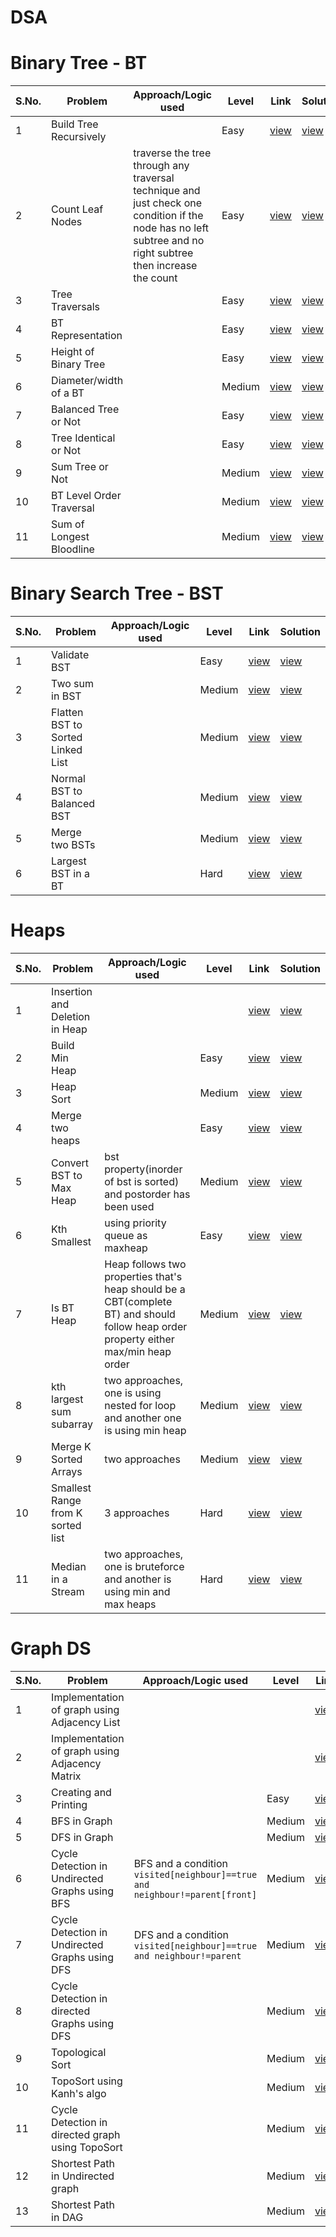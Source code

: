 # DSA

# Binary Tree - BT
S.No. | Problem | Approach/Logic used | Level | Link | Solution |
------|---------|---------------------|-------|------|----------|
1 | Build Tree Recursively  |  | Easy | [view](link) | [view](https://github.com/rishav197/DSA/blob/main/BinaryTree/BuildTree-recursive.cpp) 
2 | Count Leaf Nodes  | traverse the tree through any traversal technique and just check one condition if the node has no left subtree and no right subtree then increase the count | Easy | [view](https://www.naukri.com/code360/problems/count-leaf-nodes_893055?source=youtube&campaign=LoveBabbar_Codestudio&utm_source=youtube&utm_medium=affiliate&utm_campaign=LoveBabbar_Codestudio) | [view](https://github.com/rishav197/DSA/blob/main/BinaryTree/count-leaf-nodes.cpp) 
3 | Tree Traversals |  | Easy | [view](https://www.naukri.com/code360/problems/tree-traversal_981269?utm_source=striver&utm_medium=website&utm_campaign=a_zcoursetuf&nps=true) | [view](https://github.com/rishav197/DSA/blob/main/BinaryTree/Tree-traversals.cpp) 
4 | BT Representation |  | Easy | [view](https://www.geeksforgeeks.org/problems/binary-tree-representation/1?utm_source=youtube&utm_medium=collab_striver_ytdescription&utm_campaign=binary-tree-representation) | [view](https://github.com/rishav197/DSA/blob/main/BinaryTree/BT-representation.cpp) 
5 | Height of Binary Tree |  | Easy | [view](https://leetcode.com/problems/maximum-depth-of-binary-tree/description/) | [view](https://github.com/rishav197/DSA/blob/main/BinaryTree/height-of-BT.cpp) 
6 | Diameter/width of a BT |  | Medium | [view](https://www.geeksforgeeks.org/problems/diameter-of-binary-tree/1) | [view](https://github.com/rishav197/DSA/blob/main/BinaryTree/diameter-of-BT.cpp) 
7 | Balanced Tree or Not |  | Easy | [view](https://www.geeksforgeeks.org/problems/check-for-balanced-tree/1) | [view](https://github.com/rishav197/DSA/blob/main/BinaryTree/check-for-balancedTree.cpp) 
8 | Tree Identical or Not |  | Easy | [view](https://www.geeksforgeeks.org/problems/determine-if-two-trees-are-identical/1) | [view](https://github.com/rishav197/DSA/blob/main/BinaryTree/Tree-Identical-or-Not.cpp) 
9 | Sum Tree or Not |  | Medium | [view](https://www.geeksforgeeks.org/problems/sum-tree/1) | [view](https://github.com/rishav197/DSA/blob/main/BinaryTree/Sum-Tree-or-Not.cpp) 
10 | BT Level Order Traversal |  | Medium | [view](https://leetcode.com/problems/binary-tree-level-order-traversal/description/) | [view](https://github.com/rishav197/DSA/blob/main/BinaryTree/BT-level-order-trsl.cpp) 
11 | Sum of Longest Bloodline |  | Medium | [view](https://www.geeksforgeeks.org/problems/sum-of-the-longest-bloodline-of-a-tree/1) | [view](https://github.com/rishav197/DSA/blob/main/BinaryTree/sum-of-longest-Bloodline.cpp) 



# Binary Search Tree - BST
S.No. | Problem | Approach/Logic used | Level | Link | Solution |
------|---------|---------------------|-------|------|----------|
| 1 | Validate BST |  | Easy | [view](https://www.naukri.com/code360/problems/validate-bst_799483?leftPanelTab=0) | [view](https://github.com/rishav197/DSA/blob/main/BST/Validate-BST.cpp) |
| 2 | Two sum in BST |  | Medium | [view](https://www.naukri.com/code360/problems/two-sum-in-a-bst_1062631?leftPanelTab=0&leftPanelTabValue=PROBLEM) | [view](https://github.com/rishav197/DSA/blob/main/BST/two-sum-in-bst.cpp) |
| 3 | Flatten BST to Sorted Linked List |  | Medium | [view](https://www.naukri.com/code360/problems/flatten-bst-to-a-sorted-list_1169459?leftPanelTab=0&leftPanelTabValue=PROBLEM) | [view](https://github.com/rishav197/DSA/blob/main/BST/Flatten-BST-to-Sorted-LL.cpp) |
| 4 | Normal BST to Balanced BST |  | Medium | [view](https://www.naukri.com/code360/problems/normal-bst-to-balanced-bst_920472?leftPanelTab=0&leftPanelTabValue=PROBLEM) | [view](https://github.com/rishav197/DSA/blob/main/BST/Normal-bst-to-balanced-bst.cpp) |
| 5 | Merge two BSTs |  | Medium | [view](https://www.naukri.com/code360/problems/h_920474?leftPanelTab=0&utm_source=youtube&utm_medium=affiliate&utm_campaign=Lovebabbar) | [view](https://github.com/rishav197/DSA/blob/main/BST/merge-two-bsts.cpp) |
| 6 | Largest BST in a BT |  | Hard | [view](https://www.naukri.com/code360/problems/largest-bst-subtree_893103?leftPanelTab=0&utm_source=youtube&utm_medium=affiliate&utm_campaign=Lovebabbar&leftPanelTabValue=PROBLEM) | [view](https://github.com/rishav197/DSA/blob/main/BST/largest-BST-in-BT.cpp) |



# Heaps
S.No. | Problem | Approach/Logic used | Level | Link | Solution |
------|---------|---------------------|-------|------|----------|
| 1 | Insertion and Deletion in Heap |  |  | [view]() | [view](https://github.com/rishav197/DSA/blob/main/Heaps/Insertion-Deletion-in-heaps.cpp) |
| 2 | Build Min Heap |  | Easy | [view](https://www.naukri.com/code360/problems/build-min-heap_1171167?leftPanelTab=0&utm_source=youtube&utm_medium=affiliate&utm_campaign=Lovebabbar&leftPanelTabValue=PROBLEM) | [view](https://github.com/rishav197/DSA/blob/main/Heaps/build-min-heap.cpp) |
| 3 | Heap Sort |  | Medium | [view](https://leetcode.com/problems/sort-an-array/submissions/1443104945/) | [view](https://github.com/rishav197/DSA/blob/main/Heaps/heap-sort.cpp) |
| 4 | Merge two heaps |  | Easy | [view](https://www.geeksforgeeks.org/problems/merge-two-binary-max-heap0144/1) | [view](https://github.com/rishav197/DSA/blob/main/Heaps/merge-two-heaps.cpp) |
| 5 | Convert BST to Max Heap | bst property(inorder of bst is sorted) and postorder has been used | Medium | [view](https://www.geeksforgeeks.org/problems/bst-to-max-heap/1) | [view](https://github.com/rishav197/DSA/blob/main/Heaps/bst-to-max-heap.cpp) |
| 6 | Kth Smallest | using priority queue as maxheap | Easy | [view](https://www.geeksforgeeks.org/problems/kth-smallest-element5635/1) | [view](https://github.com/rishav197/DSA/blob/main/Heaps/kth-smallest.cpp) |
| 7 | Is BT Heap | Heap follows two properties that's heap should be a CBT(complete BT) and should follow heap order property either max/min heap order | Medium | [view](https://www.geeksforgeeks.org/problems/is-binary-tree-heap/1) | [view](https://github.com/rishav197/DSA/blob/main/Heaps/isBT-heap.cpp) |
| 8 | kth largest sum subarray | two approaches, one is using nested for loop and another one is using min heap | Medium | [view](https://www.naukri.com/code360/problems/k-th-largest-sum-contiguous-subarray_920398?leftPanelTab=0&leftPanelTabValue=PROBLEM) | [view](https://github.com/rishav197/DSA/blob/main/Heaps/kth-largest-sum-subarray.cpp) |
| 9 | Merge K Sorted Arrays | two approaches | Medium | [view](https://www.naukri.com/code360/problems/merge-k-sorted-arrays_975379?leftPanelTab=0&leftPanelTabValue=PROBLEM) | [view](https://github.com/rishav197/DSA/blob/main/Heaps/merge-K-sorted-arrays.cpp) |
| 10 | Smallest Range from K sorted list | 3 approaches | Hard | [view](https://www.naukri.com/code360/problems/smallest-range-from-k-sorted-list_1069356?leftPanelTab=0&leftPanelTabValue=PROBLEM) | [view](https://github.com/rishav197/DSA/blob/main/Heaps/Smallest-range-from-K-sorted-list.cpp) |
| 11 | Median in a Stream | two approaches, one is bruteforce and another is using min and max heaps | Hard | [view](https://www.naukri.com/code360/problems/median-in-a-stream_975268?leftPanelTab=0&leftPanelTabValue=PROBLEM) | [view](https://github.com/rishav197/DSA/blob/main/Heaps/median-in-a-stream.cpp) |


# Graph DS
S.No. | Problem | Approach/Logic used | Level | Link | Solution |
------|---------|---------------------|-------|------|----------|
| 1 | Implementation of graph using Adjacency List |  |  | [view]() | [view](https://github.com/rishav197/DSA/blob/main/Graph/basics-of-graph/adjacency-list.cpp) |
| 2 | Implementation of graph using Adjacency Matrix |  |  | [view]() | [view](https://github.com/rishav197/DSA/blob/main/Graph/basics-of-graph/adjacency-matrix.cpp) |
| 3 | Creating and Printing |  | Easy | [view](https://www.naukri.com/code360/problems/create-a-graph-and-print-it_1214551?topList=love-babbar-dsa-sheet-problems&leftPanelTab=0&leftPanelTabValue=PROBLEM) | [view](https://github.com/rishav197/DSA/blob/main/Graph/basics-of-graph/creating-and-printing.cpp) |
| 4 | BFS in Graph |  | Medium | [view](https://www.naukri.com/code360/problems/bfs-in-graph_973002?topList=love-babbar-dsa-sheet-problems&leftPanelTab=0&leftPanelTabValue=PROBLEM) | [view](https://github.com/rishav197/DSA/blob/main/Graph/BFS-and-DFS/BFS-in-graph.cpp) |
| 5 | DFS in Graph |  | Medium | [view]() | [view](https://github.com/rishav197/DSA/blob/main/Graph/BFS-and-DFS/DFS-in-graph.cpp) |
| 6 | Cycle Detection in Undirected Graphs using BFS | BFS and a condition `visited[neighbour]==true and neighbour!=parent[front]` | Medium | [view](https://www.naukri.com/code360/problems/cycle-detection-in-undirected-graph_1062670?topList=love-babbar-dsa-sheet-problems&leftPanelTab=0&leftPanelTabValue=PROBLEM) | [view](https://github.com/rishav197/DSA/blob/main/Graph/BFS-and-DFS/Cycle-detection-in-undirected-graph-using-BFS.cpp) |
| 7 | Cycle Detection in Undirected Graphs using DFS | DFS and a condition `visited[neighbour]==true and neighbour!=parent` | Medium | [view](https://www.naukri.com/code360/problems/cycle-detection-in-undirected-graph_1062670?topList=love-babbar-dsa-sheet-problems&leftPanelTab=0&leftPanelTabValue=PROBLEM) | [view](https://github.com/rishav197/DSA/blob/main/Graph/BFS-and-DFS/Cycle-detection-in-undirected-graph-using-DFS.cpp) |
| 8 | Cycle Detection in directed Graphs using DFS |  | Medium | [view](https://www.naukri.com/code360/problems/detect-cycle-in-a-directed-graph_1062626?leftPanelTab=0&leftPanelTabValue=PROBLEM) | [view](https://github.com/rishav197/DSA/blob/main/Graph/BFS-and-DFS/Cycle-detection-in-directed-graph-DFS.cpp) |
| 9 | Topological Sort |  | Medium | [view](https://www.naukri.com/code360/problems/topological-sort_982938?topList=love-babbar-dsa-sheet-problems&leftPanelTab=0&leftPanelTabValue=PROBLEM) | [view](https://github.com/rishav197/DSA/blob/main/Graph/Topological-Sort/topoSort-using-DFS.cpp) |
| 10 | TopoSort using Kanh's algo |  | Medium | [view](https://www.naukri.com/code360/problems/topological-sort_982938?topList=love-babbar-dsa-sheet-problems&leftPanelTab=0&leftPanelTabValue=PROBLEM) | [view](https://github.com/rishav197/DSA/blob/main/Graph/Topological-Sort/topoSort-using-Kahns-algo.cpp) |
| 11 | Cycle Detection in directed graph using TopoSort |  | Medium | [view](https://www.naukri.com/code360/problems/detect-cycle-in-a-directed-graph_1062626?leftPanelTab=0&leftPanelTabValue=PROBLEM) | [view](https://github.com/rishav197/DSA/blob/main/Graph/Topological-Sort/cycle-detection-in-directed-graph-using-topoSort.cpp) |
| 12 | Shortest Path in Undirected graph |  | Medium | [view](https://www.naukri.com/code360/problems/shortest-path-in-an-unweighted-graph_981297?leftPanelTab=0&leftPanelTabValue=PROBLEM) | [view](https://github.com/rishav197/DSA/blob/main/Graph/Shortest-path-algo/shortest-path-in-UG.cpp) |
| 13 | Shortest Path in DAG |  | Medium | [view](https://www.naukri.com/code360/library/shortest-path-in-a-directed-acyclic-graph) | [view](https://github.com/rishav197/DSA/blob/main/Graph/Shortest-path-algo/shortest-path-in-DAG.cpp) |



<!--
|1 | Problem   |  | Easy | [view]() | [view]() |
 -->